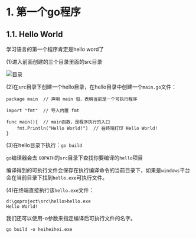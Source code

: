 # 1. 第一个go程序

## 1.1. Hello World

学习语言的第一个程序肯定是hello word了

(1)进入前面创建的三个目录里面的src目录

![目录](https://www.topgoer.com/static/2/4.png)

(2)在`src`目录下创建一个hello目录，在hello目录中创建一个`main.go`文件：

```
package main  // 声明 main 包，表明当前是一个可执行程序

import "fmt"  // 导入内置 fmt 

func main(){  // main函数，是程序执行的入口
    fmt.Println("Hello World!")  // 在终端打印 Hello World!
}

```

(3)在hello目录下执行：`go build`

`go`编译器会去 `GOPATH`的`src`目录下查找你要编译的`hello`项目

编译得到的可执行文件会保存在执行编译命令的当前目录下，如果是`windows`平台会在当前目录下找到`hello.exe`可执行文件。

(4)在终端直接执行该`hello.exe`文件：

```
d:\goproject\src\hello>hello.exe
Hello World!

```

我们还可以使用-o参数来指定编译后可执行文件的名字。

`go build -o heiheihei.exe`
